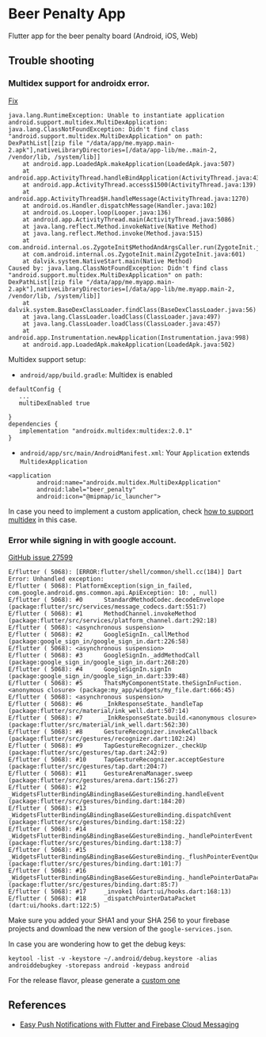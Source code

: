 # Beer Penalty App

Flutter app for the beer penalty board (Android, iOS, Web)

## Trouble shooting

### Multidex support for androidx error.

[Fix](https://stackoverflow.com/questions/26763702/didnt-find-class-android-support-multidex-multidexapplication-on-path-dexpat)

```
java.lang.RuntimeException: Unable to instantiate application android.support.multidex.MultiDexApplication: java.lang.ClassNotFoundException: Didn't find class "android.support.multidex.MultiDexApplication" on path: DexPathList[[zip file "/data/app/me.myapp.main-2.apk"],nativeLibraryDirectories=[/data/app-lib/me..main-2, /vendor/lib, /system/lib]]
    at android.app.LoadedApk.makeApplication(LoadedApk.java:507)
    at android.app.ActivityThread.handleBindApplication(ActivityThread.java:4382)
    at android.app.ActivityThread.access$1500(ActivityThread.java:139)
    at android.app.ActivityThread$H.handleMessage(ActivityThread.java:1270)
    at android.os.Handler.dispatchMessage(Handler.java:102)
    at android.os.Looper.loop(Looper.java:136)
    at android.app.ActivityThread.main(ActivityThread.java:5086)
    at java.lang.reflect.Method.invokeNative(Native Method)
    at java.lang.reflect.Method.invoke(Method.java:515)
    at com.android.internal.os.ZygoteInit$MethodAndArgsCaller.run(ZygoteInit.java:785)
    at com.android.internal.os.ZygoteInit.main(ZygoteInit.java:601)
    at dalvik.system.NativeStart.main(Native Method)
Caused by: java.lang.ClassNotFoundException: Didn't find class "android.support.multidex.MultiDexApplication" on path: DexPathList[[zip file "/data/app/me.myapp.main-2.apk"],nativeLibraryDirectories=[/data/app-lib/me.myapp.main-2, /vendor/lib, /system/lib]]
    at dalvik.system.BaseDexClassLoader.findClass(BaseDexClassLoader.java:56)
    at java.lang.ClassLoader.loadClass(ClassLoader.java:497)
    at java.lang.ClassLoader.loadClass(ClassLoader.java:457)
    at android.app.Instrumentation.newApplication(Instrumentation.java:998)
    at android.app.LoadedApk.makeApplication(LoadedApk.java:502)
```

Multidex support setup:

 * `android/app/build.gradle`: Multidex is enabled
 
 ```
defaultConfig {
    ...
    multiDexEnabled true
    
}
dependencies {
    implementation "androidx.multidex:multidex:2.0.1"
}

 ``` 

 * `android/app/src/main/AndroidManifest.xml`: Your `Application` extends `MultidexApplication`
 
```
<application
        android:name="androidx.multidex.MultiDexApplication"
        android:label="beer_penalty"
        android:icon="@mipmap/ic_launcher">
```  

In case you need to implement a custom application, check [how to support multidex](https://developer.android.com/studio/build/multidex.html) in this case.

### Error while signing in with google account.

[GitHub issue 27599](https://github.com/flutter/flutter/issues/27599)

```
E/flutter ( 5068): [ERROR:flutter/shell/common/shell.cc(184)] Dart Error: Unhandled exception:
E/flutter ( 5068): PlatformException(sign_in_failed, com.google.android.gms.common.api.ApiException: 10: , null)
E/flutter ( 5068): #0      StandardMethodCodec.decodeEnvelope (package:flutter/src/services/message_codecs.dart:551:7)
E/flutter ( 5068): #1      MethodChannel.invokeMethod (package:flutter/src/services/platform_channel.dart:292:18)
E/flutter ( 5068): <asynchronous suspension>
E/flutter ( 5068): #2      GoogleSignIn._callMethod (package:google_sign_in/google_sign_in.dart:226:58)
E/flutter ( 5068): <asynchronous suspension>
E/flutter ( 5068): #3      GoogleSignIn._addMethodCall (package:google_sign_in/google_sign_in.dart:268:20)
E/flutter ( 5068): #4      GoogleSignIn.signIn (package:google_sign_in/google_sign_in.dart:339:48)
E/flutter ( 5068): #5      ThatsMyComponentState.theSignInFuction.<anonymous closure> (package:my_app/widgets/my_file.dart:666:45)
E/flutter ( 5068): <asynchronous suspension>
E/flutter ( 5068): #6      _InkResponseState._handleTap (package:flutter/src/material/ink_well.dart:507:14)
E/flutter ( 5068): #7      _InkResponseState.build.<anonymous closure> (package:flutter/src/material/ink_well.dart:562:30)
E/flutter ( 5068): #8      GestureRecognizer.invokeCallback (package:flutter/src/gestures/recognizer.dart:102:24)
E/flutter ( 5068): #9      TapGestureRecognizer._checkUp (package:flutter/src/gestures/tap.dart:242:9)
E/flutter ( 5068): #10     TapGestureRecognizer.acceptGesture (package:flutter/src/gestures/tap.dart:204:7)
E/flutter ( 5068): #11     GestureArenaManager.sweep (package:flutter/src/gestures/arena.dart:156:27)
E/flutter ( 5068): #12     _WidgetsFlutterBinding&BindingBase&GestureBinding.handleEvent (package:flutter/src/gestures/binding.dart:184:20)
E/flutter ( 5068): #13     _WidgetsFlutterBinding&BindingBase&GestureBinding.dispatchEvent (package:flutter/src/gestures/binding.dart:158:22)
E/flutter ( 5068): #14     _WidgetsFlutterBinding&BindingBase&GestureBinding._handlePointerEvent (package:flutter/src/gestures/binding.dart:138:7)
E/flutter ( 5068): #15     _WidgetsFlutterBinding&BindingBase&GestureBinding._flushPointerEventQueue (package:flutter/src/gestures/binding.dart:101:7)
E/flutter ( 5068): #16     _WidgetsFlutterBinding&BindingBase&GestureBinding._handlePointerDataPacket (package:flutter/src/gestures/binding.dart:85:7)
E/flutter ( 5068): #17     _invoke1 (dart:ui/hooks.dart:168:13)
E/flutter ( 5068): #18     _dispatchPointerDataPacket (dart:ui/hooks.dart:122:5)
```

Make sure you added your SHA1 and your SHA 256 to your firebase projects and download the new version of the `google-services.json`.

In case you are wondering how to get the debug keys:
```
keytool -list -v -keystore ~/.android/debug.keystore -alias androiddebugkey -storepass android -keypass android
```
For the release flavor, please generate a [custom one](https://developer.android.com/studio/publish/app-signing.html)

## References

 * [Easy Push Notifications with Flutter and Firebase Cloud Messaging](https://medium.com/@SebastianEngel/easy-push-notifications-with-flutter-and-firebase-cloud-messaging-d96084f5954f)
